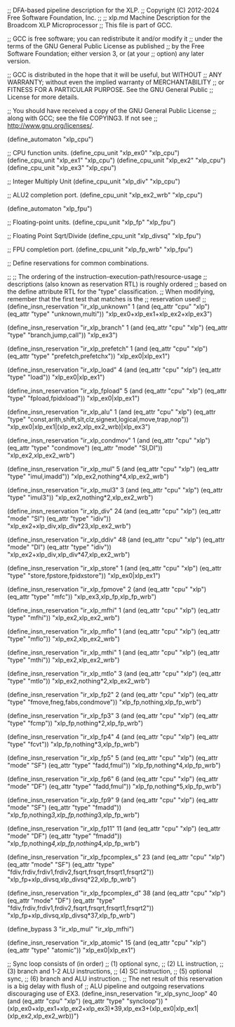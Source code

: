 ;; DFA-based pipeline description for the XLP.
;; Copyright (C) 2012-2024 Free Software Foundation, Inc.
;;
;; xlp.md   Machine Description for the Broadcom XLP Microprocessor
;; This file is part of GCC.

;; GCC is free software; you can redistribute it and/or modify it
;; under the terms of the GNU General Public License as published
;; by the Free Software Foundation; either version 3, or (at your
;; option) any later version.

;; GCC is distributed in the hope that it will be useful, but WITHOUT
;; ANY WARRANTY; without even the implied warranty of MERCHANTABILITY
;; or FITNESS FOR A PARTICULAR PURPOSE.  See the GNU General Public
;; License for more details.

;; You should have received a copy of the GNU General Public License
;; along with GCC; see the file COPYING3.  If not see
;; <http://www.gnu.org/licenses/>.

(define_automaton "xlp_cpu")

;; CPU function units.
(define_cpu_unit "xlp_ex0" "xlp_cpu")
(define_cpu_unit "xlp_ex1" "xlp_cpu")
(define_cpu_unit "xlp_ex2" "xlp_cpu")
(define_cpu_unit "xlp_ex3" "xlp_cpu")

;; Integer Multiply Unit
(define_cpu_unit "xlp_div" "xlp_cpu")

;; ALU2 completion port.
(define_cpu_unit "xlp_ex2_wrb" "xlp_cpu")

(define_automaton "xlp_fpu")

;; Floating-point units.
(define_cpu_unit "xlp_fp" "xlp_fpu")

;; Floating Point Sqrt/Divide
(define_cpu_unit "xlp_divsq" "xlp_fpu")

;; FPU completion port.
(define_cpu_unit "xlp_fp_wrb" "xlp_fpu")

;; Define reservations for common combinations.

;;
;; The ordering of the instruction-execution-path/resource-usage
;; descriptions (also known as reservation RTL) is roughly ordered
;; based on the define attribute RTL for the "type" classification.
;; When modifying, remember that the first test that matches is the
;; reservation used!
;;
(define_insn_reservation "ir_xlp_unknown" 1
  (and (eq_attr "cpu" "xlp")
       (eq_attr "type" "unknown,multi"))
  "xlp_ex0+xlp_ex1+xlp_ex2+xlp_ex3")

(define_insn_reservation "ir_xlp_branch" 1
  (and (eq_attr "cpu" "xlp")
       (eq_attr "type" "branch,jump,call"))
  "xlp_ex3")

(define_insn_reservation "ir_xlp_prefetch" 1
  (and (eq_attr "cpu" "xlp")
       (eq_attr "type" "prefetch,prefetchx"))
  "xlp_ex0|xlp_ex1")

(define_insn_reservation "ir_xlp_load" 4
  (and (eq_attr "cpu" "xlp")
       (eq_attr "type" "load"))
  "xlp_ex0|xlp_ex1")

(define_insn_reservation "ir_xlp_fpload" 5
  (and (eq_attr "cpu" "xlp")
       (eq_attr "type" "fpload,fpidxload"))
  "xlp_ex0|xlp_ex1")

(define_insn_reservation "ir_xlp_alu" 1
  (and (eq_attr "cpu" "xlp")
       (eq_attr "type" "const,arith,shift,slt,clz,signext,logical,move,trap,nop"))
  "xlp_ex0|xlp_ex1|(xlp_ex2,xlp_ex2_wrb)|xlp_ex3")

(define_insn_reservation "ir_xlp_condmov" 1
  (and (eq_attr "cpu" "xlp")
       (eq_attr "type" "condmove")
       (eq_attr "mode" "SI,DI"))
  "xlp_ex2,xlp_ex2_wrb")

(define_insn_reservation "ir_xlp_mul" 5
  (and (eq_attr "cpu" "xlp")
       (eq_attr "type" "imul,imadd"))
  "xlp_ex2,nothing*4,xlp_ex2_wrb")

(define_insn_reservation "ir_xlp_mul3" 3
  (and (eq_attr "cpu" "xlp")
       (eq_attr "type" "imul3"))
  "xlp_ex2,nothing*2,xlp_ex2_wrb")

(define_insn_reservation "ir_xlp_div" 24
  (and (eq_attr "cpu" "xlp")
       (eq_attr "mode" "SI")
       (eq_attr "type" "idiv"))
  "xlp_ex2+xlp_div,xlp_div*23,xlp_ex2_wrb")

(define_insn_reservation "ir_xlp_ddiv" 48
  (and (eq_attr "cpu" "xlp")
       (eq_attr "mode" "DI")
       (eq_attr "type" "idiv"))
  "xlp_ex2+xlp_div,xlp_div*47,xlp_ex2_wrb")

(define_insn_reservation "ir_xlp_store" 1
  (and (eq_attr "cpu" "xlp")
       (eq_attr "type" "store,fpstore,fpidxstore"))
  "xlp_ex0|xlp_ex1")

(define_insn_reservation "ir_xlp_fpmove" 2
  (and (eq_attr "cpu" "xlp")
       (eq_attr "type" "mfc"))
 "xlp_ex3,xlp_fp,xlp_fp_wrb")

(define_insn_reservation "ir_xlp_mfhi" 1
  (and (eq_attr "cpu" "xlp")
       (eq_attr "type" "mfhi"))
  "xlp_ex2,xlp_ex2_wrb")

(define_insn_reservation "ir_xlp_mflo" 1
  (and (eq_attr "cpu" "xlp")
       (eq_attr "type" "mflo"))
  "xlp_ex2,xlp_ex2_wrb")

(define_insn_reservation "ir_xlp_mthi" 1
  (and (eq_attr "cpu" "xlp")
       (eq_attr "type" "mthi"))
  "xlp_ex2,xlp_ex2_wrb")

(define_insn_reservation "ir_xlp_mtlo" 3
  (and (eq_attr "cpu" "xlp")
       (eq_attr "type" "mtlo"))
  "xlp_ex2,nothing*2,xlp_ex2_wrb")

(define_insn_reservation "ir_xlp_fp2" 2
  (and (eq_attr "cpu" "xlp")
       (eq_attr "type" "fmove,fneg,fabs,condmove"))
  "xlp_fp,nothing,xlp_fp_wrb")

(define_insn_reservation "ir_xlp_fp3" 3
  (and (eq_attr "cpu" "xlp")
       (eq_attr "type" "fcmp"))
  "xlp_fp,nothing*2,xlp_fp_wrb")

(define_insn_reservation "ir_xlp_fp4" 4
  (and (eq_attr "cpu" "xlp")
       (eq_attr "type" "fcvt"))
  "xlp_fp,nothing*3,xlp_fp_wrb")

(define_insn_reservation "ir_xlp_fp5" 5
  (and (eq_attr "cpu" "xlp")
       (eq_attr "mode" "SF")
       (eq_attr "type" "fadd,fmul"))
  "xlp_fp,nothing*4,xlp_fp_wrb")

(define_insn_reservation "ir_xlp_fp6" 6
  (and (eq_attr "cpu" "xlp")
       (eq_attr "mode" "DF")
       (eq_attr "type" "fadd,fmul"))
  "xlp_fp,nothing*5,xlp_fp_wrb")

(define_insn_reservation "ir_xlp_fp9" 9
  (and (eq_attr "cpu" "xlp")
       (eq_attr "mode" "SF")
       (eq_attr "type" "fmadd"))
  "xlp_fp,nothing*3,xlp_fp,nothing*3,xlp_fp_wrb")

(define_insn_reservation "ir_xlp_fp11" 11
  (and (eq_attr "cpu" "xlp")
       (eq_attr "mode" "DF")
       (eq_attr "type" "fmadd"))
  "xlp_fp,nothing*4,xlp_fp,nothing*4,xlp_fp_wrb")

(define_insn_reservation "ir_xlp_fpcomplex_s" 23
  (and (eq_attr "cpu" "xlp")
       (eq_attr "mode" "SF")
       (eq_attr "type" "fdiv,frdiv,frdiv1,frdiv2,fsqrt,frsqrt,frsqrt1,frsqrt2"))
  "xlp_fp+xlp_divsq,xlp_divsq*22,xlp_fp_wrb")

(define_insn_reservation "ir_xlp_fpcomplex_d" 38
  (and (eq_attr "cpu" "xlp")
       (eq_attr "mode" "DF")
       (eq_attr "type" "fdiv,frdiv,frdiv1,frdiv2,fsqrt,frsqrt,frsqrt1,frsqrt2"))
  "xlp_fp+xlp_divsq,xlp_divsq*37,xlp_fp_wrb")

(define_bypass 3 "ir_xlp_mul" "ir_xlp_mfhi")

(define_insn_reservation "ir_xlp_atomic" 15
  (and (eq_attr "cpu" "xlp")
       (eq_attr "type" "atomic"))
  "xlp_ex0|xlp_ex1")

;; Sync loop consists of (in order)
;; (1) optional sync,
;; (2) LL instruction,
;; (3) branch and 1-2 ALU instructions,
;; (4) SC instruction,
;; (5) optional sync,
;; (6) branch and ALU instruction.
;; The net result of this reservation is a big delay with flush of
;; ALU pipeline and outgoing reservations discouraging use of EX3.
(define_insn_reservation "ir_xlp_sync_loop" 40
  (and (eq_attr "cpu" "xlp")
       (eq_attr "type" "syncloop"))
  "(xlp_ex0+xlp_ex1+xlp_ex2+xlp_ex3)*39,xlp_ex3+(xlp_ex0|xlp_ex1|(xlp_ex2,xlp_ex2_wrb))")
